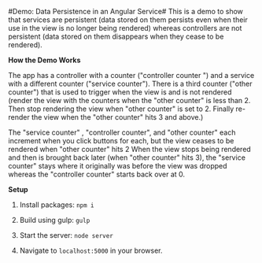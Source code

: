 #Demo: Data Persistence in an Angular Service#
This is a demo to show that services are persistent (data stored on them persists even when their use in the view is no longer being rendered) whereas controllers are not persistent (data stored on them disappears when they cease to be rendered).

**How the Demo Works**

 The app has a controller with a counter ("controller counter ") and a service with a different counter ("service counter"). There is a third counter  ("other counter") that is used to trigger when the view is and is not rendered (render the view with the counters when the "other counter" is less than 2. Then stop rendering the view when "other counter" is set to 2. Finally re-render the view when the "other counter" hits 3 and above.)

The "service counter" , "controller counter", and "other counter" each increment when you click buttons for each, but the view ceases to be rendered when "other counter" hits 2 When the view stops being rendered and then is brought back later (when "other counter" hits 3), the "service counter" stays where it originally was before the view was dropped whereas the "controller counter" starts back over at 0.


**Setup**

1. Install packages: ```npm i```  

2. Build using gulp: ```gulp```

3. Start the server: ```node server```

4. Navigate to `localhost:5000` in your browser.

